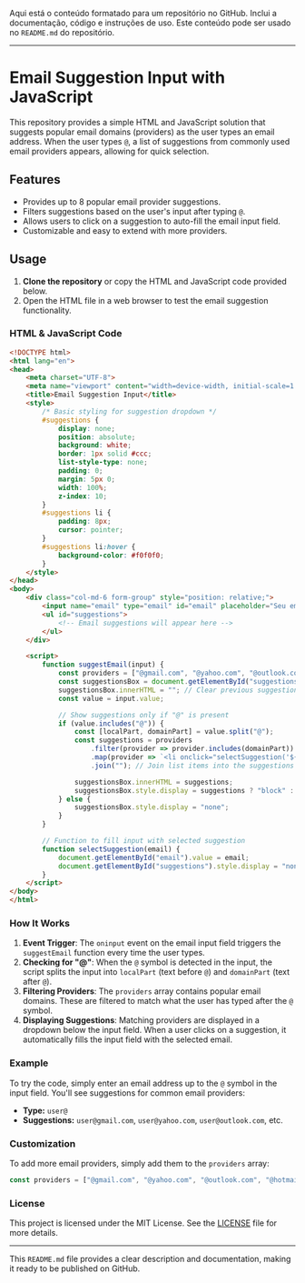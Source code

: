 Aqui está o conteúdo formatado para um repositório no GitHub. Inclui a documentação, código e instruções de uso. Este conteúdo pode ser usado no `README.md` do repositório.

---

# Email Suggestion Input with JavaScript

This repository provides a simple HTML and JavaScript solution that suggests popular email domains (providers) as the user types an email address. When the user types `@`, a list of suggestions from commonly used email providers appears, allowing for quick selection.

## Features

- Provides up to 8 popular email provider suggestions.
- Filters suggestions based on the user's input after typing `@`.
- Allows users to click on a suggestion to auto-fill the email input field.
- Customizable and easy to extend with more providers.

## Usage

1. **Clone the repository** or copy the HTML and JavaScript code provided below.
2. Open the HTML file in a web browser to test the email suggestion functionality.

### HTML & JavaScript Code

```html
<!DOCTYPE html>
<html lang="en">
<head>
    <meta charset="UTF-8">
    <meta name="viewport" content="width=device-width, initial-scale=1.0">
    <title>Email Suggestion Input</title>
    <style>
        /* Basic styling for suggestion dropdown */
        #suggestions {
            display: none;
            position: absolute;
            background: white;
            border: 1px solid #ccc;
            list-style-type: none;
            padding: 0;
            margin: 5px 0;
            width: 100%;
            z-index: 10;
        }
        #suggestions li {
            padding: 8px;
            cursor: pointer;
        }
        #suggestions li:hover {
            background-color: #f0f0f0;
        }
    </style>
</head>
<body>
    <div class="col-md-6 form-group" style="position: relative;">
        <input name="email" type="email" id="email" placeholder="Seu email *" required oninput="suggestEmail(this)">
        <ul id="suggestions">
            <!-- Email suggestions will appear here -->
        </ul>
    </div>

    <script>
        function suggestEmail(input) {
            const providers = ["@gmail.com", "@yahoo.com", "@outlook.com", "@hotmail.com", "@icloud.com", "@aol.com", "@protonmail.com", "@zoho.com"];
            const suggestionsBox = document.getElementById("suggestions");
            suggestionsBox.innerHTML = ""; // Clear previous suggestions
            const value = input.value;

            // Show suggestions only if "@" is present
            if (value.includes("@")) {
                const [localPart, domainPart] = value.split("@");
                const suggestions = providers
                    .filter(provider => provider.includes(domainPart)) // Filter providers by what is typed after "@"
                    .map(provider => `<li onclick="selectSuggestion('${localPart}${provider}')">${localPart}${provider}</li>`)
                    .join(""); // Join list items into the suggestions box

                suggestionsBox.innerHTML = suggestions;
                suggestionsBox.style.display = suggestions ? "block" : "none";
            } else {
                suggestionsBox.style.display = "none";
            }
        }

        // Function to fill input with selected suggestion
        function selectSuggestion(email) {
            document.getElementById("email").value = email;
            document.getElementById("suggestions").style.display = "none";
        }
    </script>
</body>
</html>
```

### How It Works

1. **Event Trigger**: The `oninput` event on the email input field triggers the `suggestEmail` function every time the user types.
2. **Checking for "@"**: When the `@` symbol is detected in the input, the script splits the input into `localPart` (text before `@`) and `domainPart` (text after `@`).
3. **Filtering Providers**: The `providers` array contains popular email domains. These are filtered to match what the user has typed after the `@` symbol.
4. **Displaying Suggestions**: Matching providers are displayed in a dropdown below the input field. When a user clicks on a suggestion, it automatically fills the input field with the selected email.

### Example

To try the code, simply enter an email address up to the `@` symbol in the input field. You'll see suggestions for common email providers:

- **Type:** `user@`
- **Suggestions:** `user@gmail.com`, `user@yahoo.com`, `user@outlook.com`, etc.

### Customization

To add more email providers, simply add them to the `providers` array:

```javascript
const providers = ["@gmail.com", "@yahoo.com", "@outlook.com", "@hotmail.com", "@icloud.com", "@aol.com", "@protonmail.com", "@zoho.com", "@custom.com"];
```

### License

This project is licensed under the MIT License. See the [LICENSE](LICENSE) file for more details.

---

This `README.md` file provides a clear description and documentation, making it ready to be published on GitHub.
